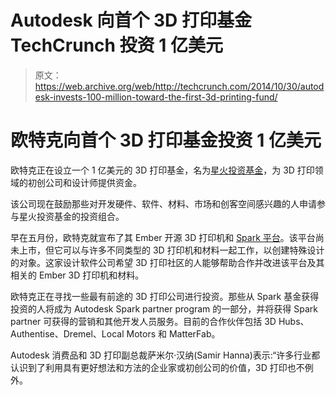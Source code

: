 # Autodesk 向首个 3D 打印基金 TechCrunch 投资 1 亿美元

> 原文：<https://web.archive.org/web/http://techcrunch.com/2014/10/30/autodesk-invests-100-million-toward-the-first-3d-printing-fund/>

# 欧特克向首个 3D 打印基金投资 1 亿美元

欧特克正在设立一个 1 亿美元的 3D 打印基金，名为[星火投资基金](https://web.archive.org/web/20230130000127/http://www.spark.autodesk.com/fund)，为 3D 打印领域的初创公司和设计师提供资金。

该公司现在鼓励那些对开发硬件、软件、材料、市场和创客空间感兴趣的人申请参与星火投资基金的投资组合。

早在五月份，欧特克就宣布了其 Ember 开源 3D 打印机和 [Spark 平台](https://web.archive.org/web/20230130000127/https://techcrunch.com/2014/05/15/autodesk-announces-a-cheap-open-source-3d-printer-called-the-spark/)。该平台尚未上市，但它可以与许多不同类型的 3D 打印机和材料一起工作，以创建特殊设计的对象。这家设计软件公司希望 3D 打印社区的人能够帮助合作并改进该平台及其相关的 Ember 3D 打印机和材料。

欧特克正在寻找一些最有前途的 3D 打印公司进行投资。那些从 Spark 基金获得投资的人将成为 Autodesk Spark partner program 的一部分，并将获得 Spark partner 可获得的营销和其他开发人员服务。目前的合作伙伴包括 3D Hubs、Authentise、Dremel、Local Motors 和 MatterFab。

Autodesk 消费品和 3D 打印副总裁萨米尔·汉纳(Samir Hanna)表示:“许多行业都认识到了利用具有更好想法和方法的企业家或初创公司的价值，3D 打印也不例外。